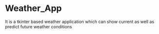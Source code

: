 # Weather_App
It is a tkinter based weather application which can show current as well as predict future weather conditions
